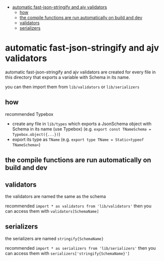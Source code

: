 <!--toc:start-->

- [automatic fast-json-stringify and ajv validators](#automatic-fast-json-stringify-and-ajv-validators)
  - [how](#how)
  - [the compile functions are run automatically on build and dev](#the-compile-functions-are-run-automatically-on-build-and-dev)
  - [validators](#validators)
  - [serializers](#serializers)
  <!--toc:end-->

# automatic fast-json-stringify and ajv validators

automatic fast-json-stringify and ajv validators are created for every file in
this directory that exports a variable with Schema in its name.

you can then import them from `lib/validators` or `lib/serializers`

## how

recommended Typebox

- create any file in `lib/types` which exports a JsonSchema object with Schema
  in its name (use Typebox) (e.g.
  `export const TNameSchema = Typebox.object({...})`)
- export its type as `TName` (e.g.
  `export type TName = Static<typeof TNameSchema>`)

## the compile functions are run automatically on build and dev

## validators

the validators are named the same as the schema

recommended `import * as validators from 'lib/validators'` then you can access
them with `validators[SchemaName]`

## serializers

the serializers are named `stringify{SchemaName}`

recommended `import * as serializers from 'lib/serializers'` then you can access
them with `serializers['stringify{SchemaName}']`
